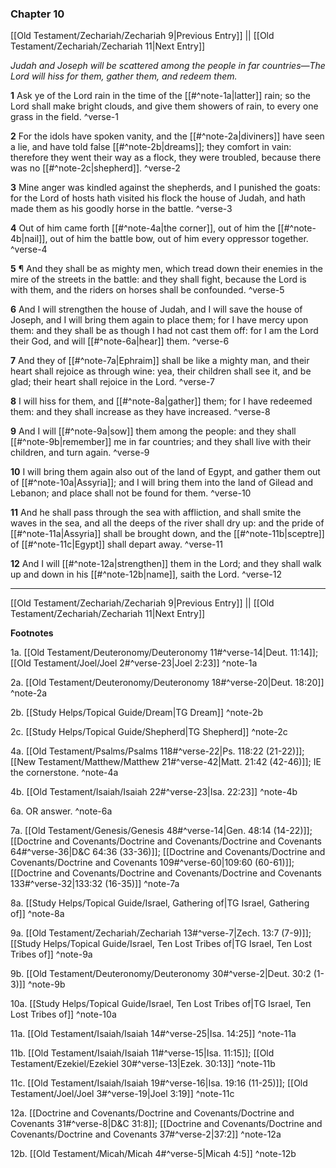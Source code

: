 ### Chapter 10

[[Old Testament/Zechariah/Zechariah 9|Previous Entry]]  ||  [[Old Testament/Zechariah/Zechariah 11|Next Entry]]

*Judah and Joseph will be scattered among the people in far countries—The Lord will hiss for them, gather them, and redeem them.*

**1**  Ask ye of the Lord rain in the time of the [[#^note-1a|latter]] rain; so the Lord shall make bright clouds, and give them showers of rain, to every one grass in the field. ^verse-1

**2**  For the idols have spoken vanity, and the [[#^note-2a|diviners]] have seen a lie, and have told false [[#^note-2b|dreams]]; they comfort in vain: therefore they went their way as a flock, they were troubled, because there was no [[#^note-2c|shepherd]]. ^verse-2

**3**  Mine anger was kindled against the shepherds, and I punished the goats: for the Lord of hosts hath visited his flock the house of Judah, and hath made them as his goodly horse in the battle. ^verse-3

**4**  Out of him came forth [[#^note-4a|the corner]], out of him the [[#^note-4b|nail]], out of him the battle bow, out of him every oppressor together. ^verse-4

**5**  ¶ And they shall be as mighty men, which tread down their enemies in the mire of the streets in the battle: and they shall fight, because the Lord is with them, and the riders on horses shall be confounded. ^verse-5

**6**  And I will strengthen the house of Judah, and I will save the house of Joseph, and I will bring them again to place them; for I have mercy upon them: and they shall be as though I had not cast them off: for I am the Lord their God, and will [[#^note-6a|hear]] them. ^verse-6

**7**  And they of [[#^note-7a|Ephraim]] shall be like a mighty man, and their heart shall rejoice as through wine: yea, their children shall see it, and be glad; their heart shall rejoice in the Lord. ^verse-7

**8**  I will hiss for them, and [[#^note-8a|gather]] them; for I have redeemed them: and they shall increase as they have increased. ^verse-8

**9**  And I will [[#^note-9a|sow]] them among the people: and they shall [[#^note-9b|remember]] me in far countries; and they shall live with their children, and turn again. ^verse-9

**10**  I will bring them again also out of the land of Egypt, and gather them out of [[#^note-10a|Assyria]]; and I will bring them into the land of Gilead and Lebanon; and place shall not be found for them. ^verse-10

**11**  And he shall pass through the sea with affliction, and shall smite the waves in the sea, and all the deeps of the river shall dry up: and the pride of [[#^note-11a|Assyria]] shall be brought down, and the [[#^note-11b|sceptre]] of [[#^note-11c|Egypt]] shall depart away. ^verse-11

**12**  And I will [[#^note-12a|strengthen]] them in the Lord; and they shall walk up and down in his [[#^note-12b|name]], saith the Lord. ^verse-12


---
[[Old Testament/Zechariah/Zechariah 9|Previous Entry]]  ||  [[Old Testament/Zechariah/Zechariah 11|Next Entry]]


**Footnotes**


1a. [[Old Testament/Deuteronomy/Deuteronomy 11#^verse-14|Deut. 11:14]]; [[Old Testament/Joel/Joel 2#^verse-23|Joel 2:23]] ^note-1a

2a. [[Old Testament/Deuteronomy/Deuteronomy 18#^verse-20|Deut. 18:20]] ^note-2a

2b. [[Study Helps/Topical Guide/Dream|TG Dream]] ^note-2b

2c. [[Study Helps/Topical Guide/Shepherd|TG Shepherd]] ^note-2c

4a. [[Old Testament/Psalms/Psalms 118#^verse-22|Ps. 118:22 (21-22)]]; [[New Testament/Matthew/Matthew 21#^verse-42|Matt. 21:42 (42-46)]]; IE the cornerstone.  ^note-4a

4b. [[Old Testament/Isaiah/Isaiah 22#^verse-23|Isa. 22:23]] ^note-4b

6a. OR answer. ^note-6a

7a. [[Old Testament/Genesis/Genesis 48#^verse-14|Gen. 48:14 (14-22)]]; [[Doctrine and Covenants/Doctrine and Covenants/Doctrine and Covenants 64#^verse-36|D&C 64:36 (33-36)]]; [[Doctrine and Covenants/Doctrine and Covenants/Doctrine and Covenants 109#^verse-60|109:60 (60-61)]]; [[Doctrine and Covenants/Doctrine and Covenants/Doctrine and Covenants 133#^verse-32|133:32 (16-35)]] ^note-7a

8a. [[Study Helps/Topical Guide/Israel, Gathering of|TG Israel, Gathering of]] ^note-8a

9a. [[Old Testament/Zechariah/Zechariah 13#^verse-7|Zech. 13:7 (7-9)]]; [[Study Helps/Topical Guide/Israel, Ten Lost Tribes of|TG Israel, Ten Lost Tribes of]] ^note-9a

9b. [[Old Testament/Deuteronomy/Deuteronomy 30#^verse-2|Deut. 30:2 (1-3)]] ^note-9b

10a. [[Study Helps/Topical Guide/Israel, Ten Lost Tribes of|TG Israel, Ten Lost Tribes of]] ^note-10a

11a. [[Old Testament/Isaiah/Isaiah 14#^verse-25|Isa. 14:25]] ^note-11a

11b. [[Old Testament/Isaiah/Isaiah 11#^verse-15|Isa. 11:15]]; [[Old Testament/Ezekiel/Ezekiel 30#^verse-13|Ezek. 30:13]] ^note-11b

11c. [[Old Testament/Isaiah/Isaiah 19#^verse-16|Isa. 19:16 (11-25)]]; [[Old Testament/Joel/Joel 3#^verse-19|Joel 3:19]] ^note-11c

12a. [[Doctrine and Covenants/Doctrine and Covenants/Doctrine and Covenants 31#^verse-8|D&C 31:8]]; [[Doctrine and Covenants/Doctrine and Covenants/Doctrine and Covenants 37#^verse-2|37:2]] ^note-12a

12b. [[Old Testament/Micah/Micah 4#^verse-5|Micah 4:5]] ^note-12b